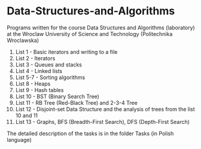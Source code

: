 # Data-Structures-and-Algorithms
Programs written for the course Data Structures and Algorithms (laboratory) at the Wroclaw University of Science and Technology (Politechnika Wroclawska)

1. List 1 - Basic iterators and writing to a file
2. List 2 - Iterators
3. List 3 - Queues and stacks
4. List 4 - Linked lists
5. List 5-7 - Sorting algorithms
6. List 8 - Heaps
7. List 9 - Hash tables
8. List 10 - BST (Binary Search Tree)
9. List 11 - RB Tree (Red-Black Tree) and 2-3-4 Tree
10. List 12 - Disjoint-set Data Structure and the analysis of trees from the list 10 and 11
11. List 13 - Graphs, BFS (Breadth-First Search), DFS (Depth-First Search)

The detailed description of the tasks is in the folder Tasks (in Polish language)
